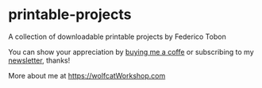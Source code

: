 # printable-projects

A collection of downloadable printable projects by Federico Tobon

You can show your appreciation by [buying me a coffe](https://www.buymeacoffee.com/wolfcatworkshop) or subscribing to my [newsletter](https://wolfcatworkshop.com/index.php/newsletter/), thanks!

More about me at https://wolfcatWorkshop.com
